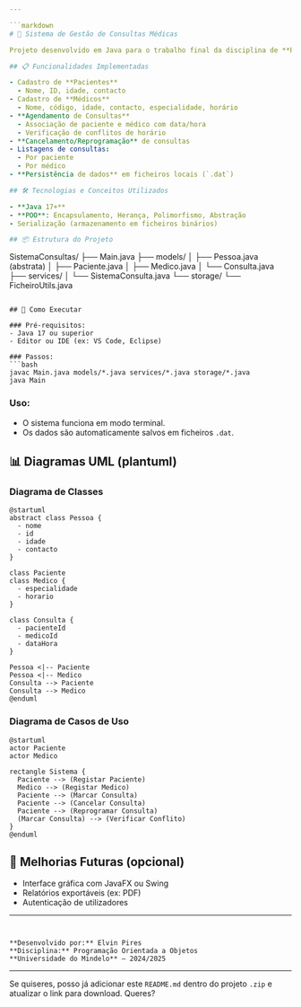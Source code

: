 ```yaml
---

```markdown
# 🏥 Sistema de Gestão de Consultas Médicas

Projeto desenvolvido em Java para o trabalho final da disciplina de **Programação Orientada a Objetos** na Universidade do Mindelo.

## 📋 Funcionalidades Implementadas

- Cadastro de **Pacientes**  
  - Nome, ID, idade, contacto
- Cadastro de **Médicos**  
  - Nome, código, idade, contacto, especialidade, horário
- **Agendamento de Consultas**  
  - Associação de paciente e médico com data/hora
  - Verificação de conflitos de horário
- **Cancelamento/Reprogramação** de consultas
- Listagens de consultas:  
  - Por paciente  
  - Por médico
- **Persistência de dados** em ficheiros locais (`.dat`)

## 🛠️ Tecnologias e Conceitos Utilizados

- **Java 17+**
- **POO**: Encapsulamento, Herança, Polimorfismo, Abstração
- Serialização (armazenamento em ficheiros binários)

## 📦 Estrutura do Projeto

```

SistemaConsultas/
├── Main.java
├── models/
│   ├── Pessoa.java (abstrata)
│   ├── Paciente.java
│   ├── Medico.java
│   └── Consulta.java
├── services/
│   └── SistemaConsulta.java
└── storage/
└── FicheiroUtils.java

````

## 🚀 Como Executar

### Pré-requisitos:
- Java 17 ou superior
- Editor ou IDE (ex: VS Code, Eclipse)

### Passos:
```bash
javac Main.java models/*.java services/*.java storage/*.java
java Main
````

### Uso:

* O sistema funciona em modo terminal.
* Os dados são automaticamente salvos em ficheiros `.dat`.

## 📊 Diagramas UML (plantuml)

### Diagrama de Classes

```plantuml
@startuml
abstract class Pessoa {
  - nome
  - id
  - idade
  - contacto
}

class Paciente
class Medico {
  - especialidade
  - horario
}

class Consulta {
  - pacienteId
  - medicoId
  - dataHora
}

Pessoa <|-- Paciente
Pessoa <|-- Medico
Consulta --> Paciente
Consulta --> Medico
@enduml
```

### Diagrama de Casos de Uso

```plantuml
@startuml
actor Paciente
actor Medico

rectangle Sistema {
  Paciente --> (Registar Paciente)
  Medico --> (Registar Medico)
  Paciente --> (Marcar Consulta)
  Paciente --> (Cancelar Consulta)
  Paciente --> (Reprogramar Consulta)
  (Marcar Consulta) --> (Verificar Conflito)
}
@enduml
```

## 📌 Melhorias Futuras (opcional)

* Interface gráfica com JavaFX ou Swing
* Relatórios exportáveis (ex: PDF)
* Autenticação de utilizadores

---
```


**Desenvolvido por:** Elvin Pires
**Disciplina:** Programação Orientada a Objetos
**Universidade do Mindelo** – 2024/2025

```

---

Se quiseres, posso já adicionar este `README.md` dentro do projeto `.zip` e atualizar o link para download. Queres?
```

